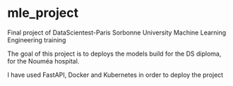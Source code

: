 # mle_project
Final project of DataScientest-Paris Sorbonne University Machine Learning Engineering training

The goal of this project is to deploys the models build for the DS diploma, for the Nouméa hospital.

I have used FastAPI, Docker and Kubernetes in order to deploy the project
